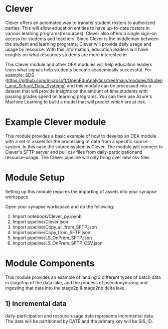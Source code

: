 # Clever
Clever offers an automated way to transfer student rosters to authorized parties. This will allow education entities to have up-to-date rosters in various learning programs(resources). Clever also offers a single sign-on access for students and teachers. Since Clever is the middleman between the student and learning programs; Clever will provide daily usage and usage by resource. With this information, education leaders will have insights on what resources students are more interested in. 

This Clever module and other OEA modules will help education leaders learn what signals help students become academically successful. 
For example:
SDS (https://github.com/microsoft/OpenEduAnalytics/tree/main/modules/Student_and_School_Data_Systems) and this module can be processed into a dataset that will provide insights on the amount of time students with passing grades spend on learning programs. You can then use Azure's Machine Learning to build a model that will predict which are at risk. 

# Example Clever module
This module provides a basic example of how to develop an OEA module with a set of assets for the processing of data from a specific source system. In this case the source system is Clever. The module will connect to Clever's SFTP server and pull csv files from daily-participationand resource-usage. The Clever pipeline will only bring over new csv files.

# Module Setup
Setting up this module requires the importing of assets into your synapse workspace.

Open your synapse workspace and do the following:
1) Import notebook/Clever_py.ipynb
2) Import pipeline/Clever.json
3) Import pipeline/Copy_all_from_SFTP.json
4) Import pipeline/Copy_from_SFTP.json
5) Import pipeline/LS_OnPrem_SFTP.json
6) Import pipeline/LS_OnPrem_SFTP_CSV.json


# Module Components
This module provides an example of landing 3 different types of batch data in stage1np of the data lake, and the process of pseudonymizing and ingesting that data into the stage2p & stage2np delta lake.

## 1) Incremental data
daily-participation and resoure-usage data represents incremental data. The data will be partitioned by DATE and the primary key will be SIS_ID. 

